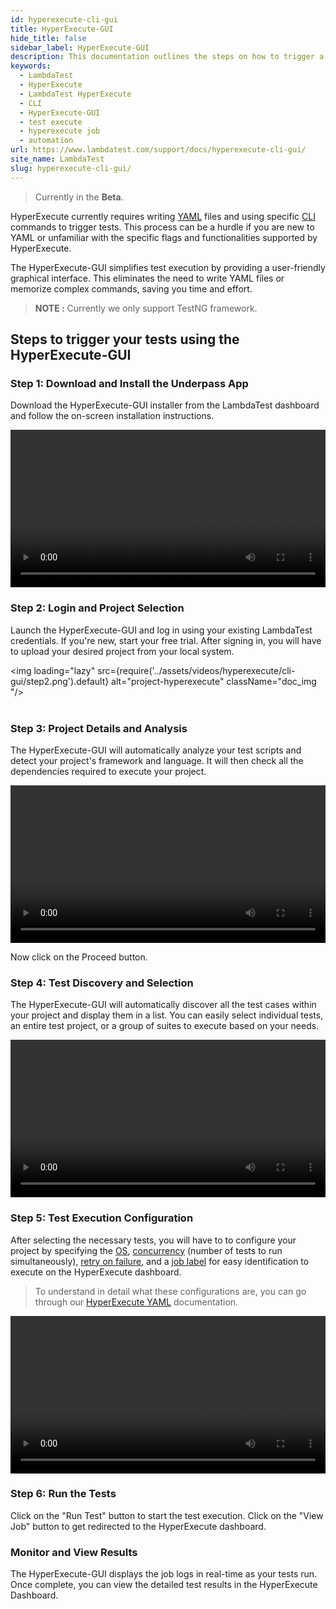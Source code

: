 ```yaml
---
id: hyperexecute-cli-gui
title: HyperExecute-GUI
hide_title: false
sidebar_label: HyperExecute-GUI
description: This documentation outlines the steps on how to trigger a job on hyperexecute using the underpass app - gui app for hyperexecute cli.
keywords:
  - LambdaTest
  - HyperExecute
  - LambdaTest HyperExecute
  - CLI
  - HyperExecute-GUI
  - test execute
  - hyperexecute job
  - automation
url: https://www.lambdatest.com/support/docs/hyperexecute-cli-gui/
site_name: LambdaTest
slug: hyperexecute-cli-gui/
---
```


<script type="application/ld+json"
      dangerouslySetInnerHTML={{ __html: JSON.stringify({
       "@context": "https://schema.org",
        "@type": "BreadcrumbList",
        "itemListElement": [{
          "@type": "ListItem",
          "position": 1,
          "name": "Home",
          "item": "https://www.lambdatest.com"
        },{
          "@type": "ListItem",
          "position": 2,
          "name": "Support",
          "item": "https://www.lambdatest.com/support/docs/"
        },{
          "@type": "ListItem",
          "position": 3,
          "name": "HyperExecute Status",
          "item": "https://www.lambdatest.com/support/docs/hyperexecute-cli-gui/"
        }]
      })
    }}
></script>
> Currently in the **Beta**.

HyperExecute currently requires writing [YAML](https://www.lambdatest.com/support/docs/hyperexecute-yaml-parameters/) files and using specific [CLI](https://www.lambdatest.com/support/docs/hyperexecute-cli-run-tests-on-hyperexecute-grid/) commands to trigger tests. This process can be a hurdle if you are new to YAML or unfamiliar with the specific flags and functionalities supported by HyperExecute.

The HyperExecute-GUI simplifies test execution by providing a user-friendly graphical interface. This eliminates the need to write YAML files or memorize complex commands, saving you time and effort.

> **NOTE :** Currently we only support TestNG framework.

## Steps to trigger your tests using the HyperExecute-GUI

### Step 1: Download and Install the Underpass App
Download the HyperExecute-GUI installer from the LambdaTest dashboard and follow the on-screen installation instructions.

<video class="right-side" width="100%" controls id="vid">
<source src= {require('../assets/videos/hyperexecute/cli-gui/step1.mp4').default} type="video/mp4" />
</video>

### Step 2: Login and Project Selection
Launch the HyperExecute-GUI and log in using your existing LambdaTest credentials. If you're new, start your free trial. After signing in, you will have to upload your desired project from your local system.

<img loading="lazy" src={require('../assets/videos/hyperexecute/cli-gui/step2.png').default} alt="project-hyperexecute" className="doc_img "/><br/><br/>

### Step 3: Project Details and Analysis
The HyperExecute-GUI will automatically analyze your test scripts and detect your project's framework and language. It will then check all the dependencies required to execute your project.

<video class="right-side" width="100%" controls id="vid">
<source src= {require('../assets/videos/hyperexecute/cli-gui/step3.mp4').default} type="video/mp4" />
</video>

Now click on the Proceed button.

### Step 4: Test Discovery and Selection
The HyperExecute-GUI will automatically discover all the test cases within your project and display them in a list. You can easily select individual tests, an entire test project, or a group of suites to execute based on your needs.

<video class="right-side" width="100%" controls id="vid">
<source src= {require('../assets/videos/hyperexecute/cli-gui/step4.mp4').default} type="video/mp4" />
</video>

### Step 5: Test Execution Configuration
After selecting the necessary tests, you will have to to configure your project by specifying the [OS](https://www.lambdatest.com/support/docs/deep-dive-into-hyperexecute-yaml/#runson), [concurrency](https://www.lambdatest.com/support/docs/deep-dive-into-hyperexecute-yaml/#concurrency) (number of tests to run simultaneously), [retry on failure](https://www.lambdatest.com/support/docs/deep-dive-into-hyperexecute-yaml/#retryonfailure), and a [job label](https://www.lambdatest.com/support/docs/deep-dive-into-hyperexecute-yaml/#joblabel) for easy identification to execute on the HyperExecute dashboard.

> To understand in detail what these configurations are, you can go through our [HyperExecute YAML](https://lambdatest.com/support/docs/deep-dive-into-hyperexecute-yaml) documentation.

<video class="right-side" width="100%" controls id="vid">
<source src= {require('../assets/videos/hyperexecute/cli-gui/step5.mp4').default} type="video/mp4" />
</video>

### Step 6: Run the Tests
Click on the "Run Test" button to start the test execution. Click on the "View Job" button to get redirected to the HyperExecute dashboard.

### Monitor and View Results
The HyperExecute-GUI displays the job logs in real-time as your tests run. Once complete, you can view the detailed test results in the HyperExecute Dashboard.
